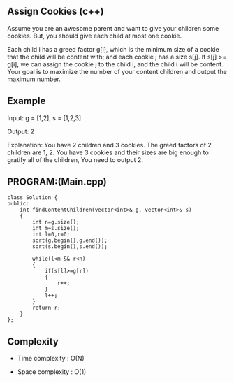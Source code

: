 ## Assign Cookies (c++)

Assume you are an awesome parent and want to give your children some cookies. But, you should give each child at most one cookie.

Each child i has a greed factor g[i], which is the minimum size of a cookie that the child will be content with; and each cookie j has a size s[j]. If s[j] >= g[i], we can assign the cookie j to the child i, and the child i will be content. Your goal is to maximize the number of your content children and output the maximum number.

## Example
Input: g = [1,2], s = [1,2,3]

Output: 2

Explanation: You have 2 children and 3 cookies. The greed factors of 2 children are 1, 2. 
You have 3 cookies and their sizes are big enough to gratify all of the children, 
You need to output 2.
## PROGRAM:(Main.cpp)
```
class Solution {
public:
    int findContentChildren(vector<int>& g, vector<int>& s) 
    {
        int n=g.size();
        int m=s.size();
        int l=0,r=0;
        sort(g.begin(),g.end());
        sort(s.begin(),s.end());

        while(l<m && r<n)
        {
            if(s[l]>=g[r])
            {
                r++;
            }
            l++;
        }
        return r;
    }
};
```
## Complexity
- Time complexity : O(N)

- Space complexity : O(1)
